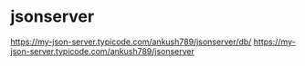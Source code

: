 # jsonserver
https://my-json-server.typicode.com/ankush789/jsonserver/db/
https://my-json-server.typicode.com/ankush789/jsonserver
